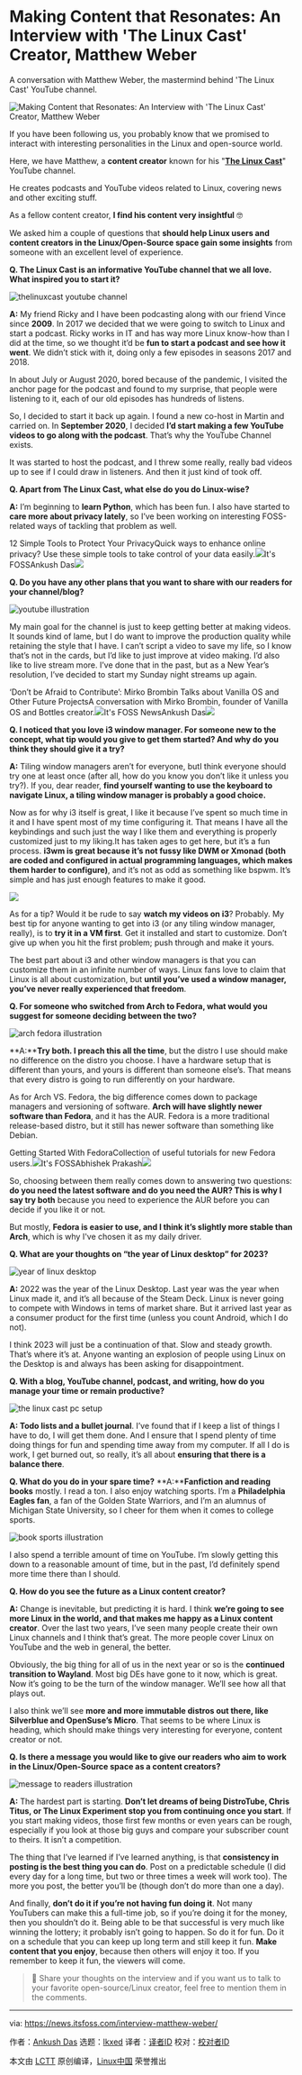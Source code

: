 [#]: subject: "Making Content that Resonates: An Interview with 'The Linux Cast' Creator, Matthew Weber"
[#]: via: "https://news.itsfoss.com/interview-matthew-weber/"
[#]: author: "Ankush Das https://news.itsfoss.com/author/ankush/"
[#]: collector: "lkxed"
[#]: translator: " "
[#]: reviewer: " "
[#]: publisher: " "
[#]: url: " "

Making Content that Resonates: An Interview with 'The Linux Cast' Creator, Matthew Weber
======

A conversation with Matthew Weber, the mastermind behind 'The Linux Cast' YouTube channel.

![Making Content that Resonates: An Interview with 'The Linux Cast' Creator, Matthew Weber][1]

If you have been following us, you probably know that we promised to interact with interesting personalities in the Linux and open-source world.

Here, we have Matthew, a **content creator** known for his "[**The Linux Cast**][2]" YouTube channel.

He creates podcasts and YouTube videos related to Linux, covering news and other exciting stuff.

As a fellow content creator, **I find his content very insightful** 🤓

We asked him a couple of questions that **should help Linux users and content creators in the Linux/Open-Source space gain some insights** from someone with an excellent level of experience.

**Q. The Linux Cast is an informative YouTube channel that we all love. What inspired you to start it?**

![thelinuxcast youtube channel][3]

**A:** My friend Ricky and I have been podcasting along with our friend Vince since **2009**. In 2017 we decided that we were going to switch to Linux and start a podcast. Ricky works in IT and has way more Linux know-how than I did at the time, so we thought it’d be **fun to start a podcast and see how it went**. We didn’t stick with it, doing only a few episodes in seasons 2017 and 2018.

In about July or August 2020, bored because of the pandemic, I visited the anchor page for the podcast and found to my surprise, that people were listening to it, each of our old episodes has hundreds of listens.

So, I decided to start it back up again. I found a new co-host in Martin and carried on. In **September 2020**, I decided **I’d start making a few YouTube videos to go along with the podcast**. That’s why the YouTube Channel exists.

It was started to host the podcast, and I threw some really, really bad videos up to see if I could draw in listeners. And then it just kind of took off.

**Q. Apart from The Linux Cast, what else do you do Linux-wise?**

**A:** I’m beginning to **learn Python**, which has been fun. I also have started to **care more about privacy lately**, so I’ve been working on interesting FOSS-related ways of tackling that problem as well.

12 Simple Tools to Protect Your PrivacyQuick ways to enhance online privacy? Use these simple tools to take control of your data easily.![][4]It's FOSSAnkush Das![][5]

**Q. Do you have any other plans that you want to share with our readers for your channel/blog?**

![youtube illustration][6]

My main goal for the channel is just to keep getting better at making videos. It sounds kind of lame, but I do want to improve the production quality while retaining the style that I have. I can’t script a video to save my life, so I know that’s not in the cards, but I’d like to just improve at video making. I’d also like to live stream more. I’ve done that in the past, but as a New Year’s resolution, I’ve decided to start my Sunday night streams up again.

‘Don’t be Afraid to Contribute’: Mirko Brombin Talks about Vanilla OS and Other Future ProjectsA conversation with Mirko Brombin, founder of Vanilla OS and Bottles creator.![][7]It's FOSS NewsAnkush Das![][8]

**Q. I noticed that you love i3 window manager. For someone new to the concept, what tip would you give to get them started? And why do you think they should give it a try?**

**A:** Tiling window managers aren’t for everyone, butI think everyone should try one at least once (after all, how do you know you don’t like it unless you try?). If you, dear reader, **find yourself wanting to use the keyboard to navigate Linux, a tiling window manager is probably a good choice.**

Now as for why i3 itself is great, I like it because I’ve spent so much time in it and I have spent most of my time configuring it. That means I have all the keybindings and such just the way I like them and everything is properly customized just to my liking.It has taken ages to get here, but it’s a fun process. **i3wm is great because it’s not fussy like DWM or Xmonad (both are coded and configured in actual programming languages, which makes them harder to configure)**, and it’s not as odd as something like bspwm. It’s simple and has just enough features to make it good.

![][9]

As for a tip? Would it be rude to say **watch my videos on i3**? Probably. My best tip for anyone wanting to get into i3 (or any tiling window manager, really), is to **try it in a VM first**. Get it installed and start to customize. Don’t give up when you hit the first problem; push through and make it yours.

The best part about i3 and other window managers is that you can customize them in an infinite number of ways. Linux fans love to claim that Linux is all about customization, but **until you’ve used a window manager, you’ve never really experienced that freedom**.

**Q. For someone who switched from Arch to Fedora, what would you suggest for someone deciding between the two?**

![arch fedora illustration][10]

**A:****Try both. I preach this all the time**, but the distro I use should make no difference on the distro you choose. I have a hardware setup that is different than yours, and yours is different than someone else’s. That means that every distro is going to run differently on your hardware.

As for Arch VS. Fedora, the big difference comes down to package managers and versioning of software. **Arch will have slightly newer software than Fedora**, and it has the AUR. Fedora is a more traditional release-based distro, but it still has newer software than something like Debian.

Getting Started With FedoraCollection of useful tutorials for new Fedora users.![][11]It's FOSSAbhishek Prakash![][12]

So, choosing between them really comes down to answering two questions: **do you need the latest software and do you need the AUR? This is why I say try both** because you need to experience the AUR before you can decide if you like it or not.

But mostly, **Fedora is easier to use, and I think it’s slightly more stable than Arch**, which is why I've chosen it as my daily driver.

**Q. What are your thoughts on “the year of Linux desktop” for 2023?**

![year of linux desktop][13]

**A:** 2022 was the year of the Linux Desktop. Last year was the year when Linux made it, and it’s all because of the Steam Deck. Linux is never going to compete with Windows in tems of market share. But it arrived last year as a consumer product for the first time (unless you count Android, which I do not).

I think 2023 will just be a continuation of that. Slow and steady growth. That’s where it’s at. Anyone wanting an explosion of people using Linux on the Desktop is and always has been asking for disappointment.

**Q. With a blog, YouTube channel, podcast, and writing, how do you manage your time or remain productive?**

![the linux cast pc setup][14]

**A: Todo lists and a bullet journal**. I’ve found that if I keep a list of things I have to do, I will get them done. And I ensure that I spend plenty of time doing things for fun and spending time away from my computer. If all I do is work, I get burned out, so really, it’s all about **ensuring that there is a balance there**.

**Q. What do you do in your spare time?** **A:****Fanfiction and reading books** mostly. I read a ton. I also enjoy watching sports. I’m a **Philadelphia Eagles fan**, a fan of the Golden State Warriors, and I’m an alumnus of Michigan State University, so I cheer for them when it comes to college sports.

![book sports illustration][15]

I also spend a terrible amount of time on YouTube. I’m slowly getting this down to a reasonable amount of time, but in the past, I’d definitely spend more time there than I should.

**Q. How do you see the future as a Linux content creator?**

**A:** Change is inevitable, but predicting it is hard. I think **we’re going to see more Linux in the world, and that makes me happy as a Linux content creator**. Over the last two years, I’ve seen many people create their own Linux channels and I think that’s great. The more people cover Linux on YouTube and the web in general, the better.

Obviously, the big thing for all of us in the next year or so is the **continued transition to Wayland**. Most big DEs have gone to it now, which is great. Now it’s going to be the turn of the window manager. We’ll see how all that plays out.

I also think we’ll see **more and more immutable distros out there, like Silverblue and OpenSuse’s Micro**. That seems to be where Linux is heading, which should make things very interesting for everyone, content creator or not.

**Q. Is there a message you would like to give our readers who aim to work in the Linux/Open-Source space as a content creators?**

![message to readers illustration][16]

**A:** The hardest part is starting. **Don’t let dreams of being DistroTube, Chris Titus, or The Linux Experiment stop you from continuing once you start**. If you start making videos, those first few months or even years can be rough, especially if you look at those big guys and compare your subscriber count to theirs. It isn’t a competition.

The thing that I’ve learned if I’ve learned anything, is that **consistency in posting is the best thing you can do**. Post on a predictable schedule (I did every day for a long time, but two or three times a week will work too). The more you post, the better you’ll be (though don’t do more than one a day).

And finally, **don’t do it if you’re not having fun doing it**. Not many YouTubers can make this a full-time job, so if you’re doing it for the money, then you shouldn’t do it. Being able to be that successful is very much like winning the lottery; it probably isn’t going to happen. So do it for fun. Do it on a schedule that you can keep up long term and still keep it fun. **Make content that you enjoy**, because then others will enjoy it too. If you remember to keep it fun, the viewers will come.

> 💭 Share your thoughts on the interview and if you want us to talk to your favorite open-source/Linux creator, feel free to mention them in the comments.

--------------------------------------------------------------------------------

via: https://news.itsfoss.com/interview-matthew-weber/

作者：[Ankush Das][a]
选题：[lkxed][b]
译者：[译者ID](https://github.com/译者ID)
校对：[校对者ID](https://github.com/校对者ID)

本文由 [LCTT](https://github.com/LCTT/TranslateProject) 原创编译，[Linux中国](https://linux.cn/) 荣誉推出

[a]: https://news.itsfoss.com/author/ankush/
[b]: https://github.com/lkxed
[1]: https://news.itsfoss.com/content/images/size/w2000/2023/01/interview-with-the-linux-cast.png
[2]: https://www.youtube.com/@TheLinuxCast
[3]: https://news.itsfoss.com/content/images/2023/01/thelinuxcast.jpg
[4]: https://itsfoss.com/content/images/size/w256h256/2022/12/android-chrome-192x192.png
[5]: https://itsfoss.com/content/images/wordpress/2022/02/privacy-tools-ft.jpg
[6]: https://news.itsfoss.com/content/images/2023/01/youtube-illustration-1.png
[7]: https://news.itsfoss.com/content/images/size/w256h256/2022/08/android-chrome-192x192.png
[8]: https://news.itsfoss.com/content/images/2022/12/interview-with-mirko-brombin.png
[9]: https://news.itsfoss.com/content/images/2023/01/linux-i3wm--1-.png
[10]: https://news.itsfoss.com/content/images/2023/01/arch-fedora-illustration-1.png
[11]: https://itsfoss.com/content/images/size/w256h256/2022/12/android-chrome-192x192.png
[12]: https://itsfoss.com/content/images/2023/01/fedora-tutorials.png
[13]: https://news.itsfoss.com/content/images/2023/01/year-of-linux-desktop-2023.png
[14]: https://news.itsfoss.com/content/images/2023/01/linux-cast-setup.png
[15]: https://news.itsfoss.com/content/images/2023/01/sports-book-hobby.png
[16]: https://news.itsfoss.com/content/images/2023/01/message-to-readers.png
